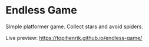 # Endless Game
Simple platformer game. Collect stars and avoid spiders.

Live preview: https://topihenrik.github.io/endless-game/
